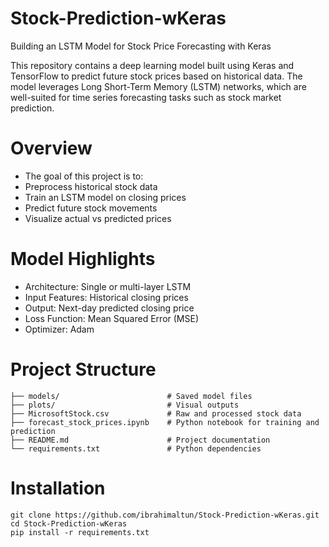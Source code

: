 # Stock-Prediction-wKeras
Building an LSTM Model for Stock Price Forecasting with Keras

This repository contains a deep learning model built using Keras and TensorFlow to predict future stock prices based on historical data. The model leverages Long Short-Term Memory (LSTM) networks, which are well-suited for time series forecasting tasks such as stock market prediction.


# Overview
- The goal of this project is to:
- Preprocess historical stock data
- Train an LSTM model on closing prices
- Predict future stock movements
- Visualize actual vs predicted prices


# Model Highlights
- Architecture: Single or multi-layer LSTM
- Input Features: Historical closing prices
- Output: Next-day predicted closing price
- Loss Function: Mean Squared Error (MSE)
- Optimizer: Adam



# Project Structure
```
├── models/                        # Saved model files
├── plots/                         # Visual outputs
├── MicrosoftStock.csv             # Raw and processed stock data
├── forecast_stock_prices.ipynb    # Python notebook for training and prediction
├── README.md                      # Project documentation
└── requirements.txt               # Python dependencies
```


# Installation
```
git clone https://github.com/ibrahimaltun/Stock-Prediction-wKeras.git
cd Stock-Prediction-wKeras
pip install -r requirements.txt
```
